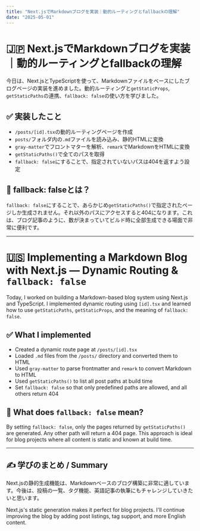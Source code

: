 ```yaml
---
title: "Next.jsでMarkdownブログを実装｜動的ルーティングとfallbackの理解"
date: "2025-05-01"
---
```


# 🇯🇵 Next.jsでMarkdownブログを実装｜動的ルーティングとfallbackの理解

今日は、Next.jsとTypeScriptを使って、Markdownファイルをベースにしたブログページの実装を進めました。動的ルーティングと`getStaticProps`, `getStaticPaths`の連携、`fallback: false`の使い方を学びました。

## ✅ 実装したこと

- `/posts/[id].tsx`の動的ルーティングページを作成
- `posts/`フォルダ内の`.md`ファイルを読み込み、静的HTMLに変換
- `gray-matter`でフロントマターを解析、`remark`でMarkdownをHTMLに変換
- `getStaticPaths()`で全てのパスを取得
- `fallback: false`にすることで、指定されていないパスは404を返すよう設定

## 🤔 fallback: falseとは？

`fallback: false`にすることで、あらかじめ`getStaticPaths()`で指定されたページしか生成されません。それ以外のパスにアクセスすると404になります。これは、ブログ記事のように、数が決まっていてビルド時に全部生成できる場面で非常に便利です。

---

# 🇺🇸 Implementing a Markdown Blog with Next.js — Dynamic Routing & `fallback: false`

Today, I worked on building a Markdown-based blog system using Next.js and TypeScript. I implemented dynamic routing using `[id].tsx` and learned how to use `getStaticPaths`, `getStaticProps`, and the meaning of `fallback: false`.

## ✅ What I implemented

- Created a dynamic route page at `/posts/[id].tsx`
- Loaded `.md` files from the `/posts/` directory and converted them to HTML
- Used `gray-matter` to parse frontmatter and `remark` to convert Markdown to HTML
- Used `getStaticPaths()` to list all post paths at build time
- Set `fallback: false` so that only predefined paths are allowed, and all others return 404

## 🤔 What does `fallback: false` mean?

By setting `fallback: false`, only the pages returned by `getStaticPaths()` are generated. Any other path will return a 404 page. This approach is ideal for blog projects where all content is static and known at build time.

---

## ✍️ 学びのまとめ / Summary

Next.jsの静的生成機能は、Markdownベースのブログ構築に非常に適しています。今後は、投稿の一覧、タグ機能、英語記事の執筆にもチャレンジしていきたいと思います。

Next.js's static generation makes it perfect for blog projects. I'll continue improving the blog by adding post listings, tag support, and more English content.
